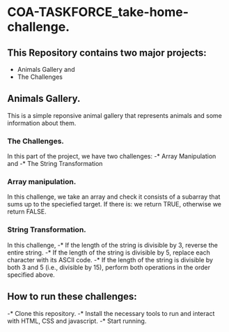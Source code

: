 # COA-TASKFORCE_take-home-challenge.
## This Repository contains two major projects:
* Animals Gallery and 
* The Challenges

## Animals Gallery.
This is a simple reponsive animal gallery that represents animals and
some information about them.

### The Challenges.
In this part of the project, we have two challenges:
-* Array Manipulation and
-* The String Transformation

### Array manipulation.
In this challenge, we take an array and check it consists of a subarray that sums up to the speciefied target.
If there is: we return TRUE, otherwise we return FALSE.

### String Transformation.
In this challenge,  -* If the length of the string is divisible by 3, reverse the entire string.
                    -* If the length of the string is divisible by 5, replace each character with its ASCII code.
                    -* If the length of the string is divisible by both 3 and 5 (i.e., divisible by 15), perform
both operations in the order specified above.


## How to run these challenges:
-* Clone this repository.
-* Install the necessary tools to run and interact with HTML, CSS and javascript.
-*  Start running.
